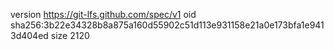 version https://git-lfs.github.com/spec/v1
oid sha256:3b22e34328b8a875a160d55902c51d113e931158e21a0e173bfa1e9413d404ed
size 2120
